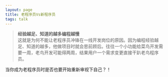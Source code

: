 ```yaml
---
layout: page
title: 老程序员Vs新程序员
tags: talk
---
```


> **经验越足、知道的越多编程越慢**<br />
> 这就是为何不能让老程序员冲锋在一线开发岗位的原因。因为编程经验越足、知道的越多，他做项目时就会思前顾后。往往一个小功能给菜鸟开发需要一周，老鸟开发可能得两周，结果用户一个需求变更直接干趴老鸟程序员。

当你成为老程序员时是否也要开始重新审视下自己？！
